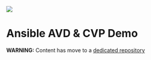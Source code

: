 ![](https://img.shields.io/badge/Arista-EOS%20Automation-blue)

# Ansible AVD & CVP Demo

__WARNING:__ Content has move to a [dedicated repository](https://github.com/arista-netdevops-community/ansible-avd-cloudvision-demo)
